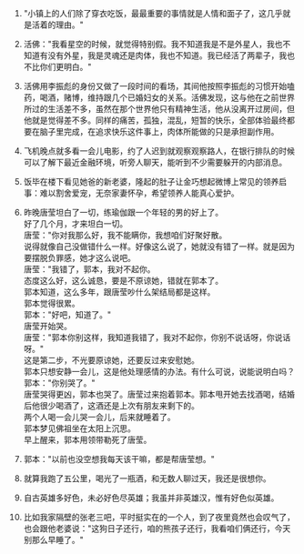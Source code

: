 1.  "小镇上的人们除了穿衣吃饭，最最重要的事情就是人情和面子了，这几乎就是活着的理由。"

2.  活佛："我看星空的时候，就觉得特别假。我不知道我是不是外星人，我也不知道有没有外星，我是灵魂还是肉体，我也不知道。我已经活了两辈子，我也不比你们更明白。"

3.  活佛用李振彪的身份又做了一段时间的看场，其间他按照李振彪的习惯开始嗑药，喝酒，赌博，维持跟几个已婚妇女的关系。活佛发现，这与他在之前世界所过的生活差不多，虽然在那个世界他只有精神生活，他从没离开过房间，但他就是觉得差不多。同样的痛苦，孤独，混乱，短暂的快乐，全部体验最终都要在脑子里完成，在追求快乐这件事上，肉体所能做的只是承担副作用。

4.  飞机晚点就多看一会儿电影，约了人迟到就观察观察路人，在银行排队的时候可以了解下最近金融环境，听旁人聊天，能听到不少需要躲开的内部消息。

5.  饭毕在楼下看见她爸的新老婆，隆起的肚子让金巧想起微博上常见的领养启事：难以割舍爱宠，无奈家妻怀孕，希望领养人能真心爱护。

6.  昨晚唐莹坦白了一切，练瑜伽跟一个年轻的男的好上了。\
    好了几个月，才来坦白一切。\
    唐莹："你对我那么好，我不能瞒你，我想咱们好聚好散。 \
    说得就像自己没做错什么一样。好像这么说了，她就没有错了一样。就是因为要摆脱负罪感，她才这么说吧。\
    唐莹："我错了，郭本，我对不起你。\
    态度这么好，这么诚恳，要是不原谅她，错就在郭本了。 \
    郭本知道，这么多年，跟唐莹吵什么架结局都是这样。\
    郭本觉得很累。\
    郭本："好吧，知道了。"\
    唐莹开始哭。\
    唐莹："郭本你别这样，我知道我错了，我对不起你，你别不说话呀，你说话呀。"\
    这是第二步，不光要原谅她，还要反过来安慰她。 \
    郭本只想安静一会儿，这是他处理感情的办法。有什么可说，说能说明白吗？ \
    郭本："你别哭了。"\
    唐莹哭得更凶，郭本也哭了。唐莹过来抱着郭本。郭本甩开她去找酒喝，结婚后他很少喝酒了，这酒还是上次有朋友来剩下的。\
    两个人喝一会儿哭一会儿，后来就睡着了。\
    郭本梦见佛祖坐在太阳上沉思。\
    早上醒来，郭本用领带勒死了唐莹。

7.  郭本："以前也没空想我每天该干嘛，都是帮唐莹想。"

8.  就算我跑了五公里，喝光了一瓶酒，和无数人聊过天，我还是很想你。

9.  自古英雄多好色，未必好色尽英雄；我虽并非英雄汉，惟有好色似英雄。

10. 比如我家隔壁的张老三吧，平时挺实在的一个人，到了夜里竟然也会叹气了，也会跟他老婆说："这狗日子还行，咱的熊孩子还行，我看咱们俩还行，今天别那么早睡了。"
